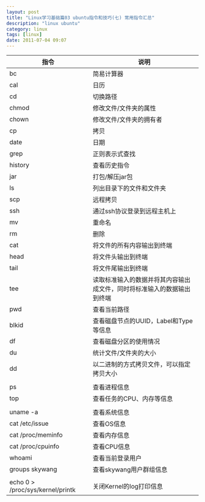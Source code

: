 ```yaml
---
layout: post
title: "Linux学习基础篇03 ubuntu指令和技巧(七) 常用指令汇总"
description: "linux ubuntu"
category: linux
tags: [linux]
date: 2011-07-04 09:07
---
```



|   指令       |             说明                |
| ------------ | ------------------------------- |
|  bc | 简易计算器 |
|  cal | 日历 |
|  cd | 切换路径 |
|  chmod | 修改文件/文件夹的属性 |
|  chown | 修改文件/文件夹的拥有者 |
|  cp | 拷贝 |
|  date | 日期 |
|  grep | 正则表示式查找 |
|  history | 查看历史指令 |
|  jar | 打包/解压jar包 |
|  ls | 列出目录下的文件和文件夹 |
|  scp | 远程拷贝 |
|  ssh | 通过ssh协议登录到远程主机上 |
|  mv | 重命名 |
|  rm | 删除 |
|  cat | 将文件的所有内容输出到终端 |
|  head | 将文件头输出到终端 |
|  tail | 将文件尾输出到终端 |
|  tee | 读取标准输入的数据并将其内容输出成文件，同时将标准输入的数据输出到终端 |
|  pwd | 查看当前路径 |
|  blkid | 查看磁盘节点的UUID，Label和Type等信息 |
|  df | 查看磁盘分区的使用情况 |
|  du | 统计文件/文件夹的大小  |
|  dd | 以二进制的方式拷贝文件，可以指定拷贝大小  |
|  |  |
|  ps | 查看进程信息 |
|  top | 查看任务的CPU、内存等信息 |
|  |  |
|  uname -a | 查看系统信息 |
|  cat /etc/issue | 查看OS信息 |
|  cat /proc/meminfo | 查看内存信息 |
|  cat /proc/cpuinfo | 查看CPU信息 |
|  whoami | 查看当前登录用户 |
|  groups skywang | 查看skywang用户群组信息 |
|  |  |
|  echo 0 > /proc/sys/kernel/printk | 关闭Kernel的log打印信息 |


